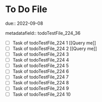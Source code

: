 # To Do File

due:: 2022-09-08

metadatafield:: todoTestFile_224_36

- [ ] Task of todoTestFile_224 1 [[Query me]]
- [ ] Task of todoTestFile_224 2 [[Query me]]
- [ ] Task of todoTestFile_224 3
- [ ] Task of todoTestFile_224 4
- [ ] Task of todoTestFile_224 5
- [ ] Task of todoTestFile_224 6
- [ ] Task of todoTestFile_224 7
- [ ] Task of todoTestFile_224 8
- [ ] Task of todoTestFile_224 9
- [ ] Task of todoTestFile_224 10